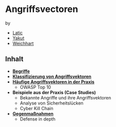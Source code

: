 # Angriffsvectoren

by 
- [Latic](https://github.com/LatiEm220189) 
- [Yakut](https://github.com/YakuEn220157) 
- [Weichhart](https://github.com/WeicJa210116/)

## Inhalt

- [**Begriffe**](./docs/Begriffe.md)
- [**Klassifizierung von Angriffsvektoren**](./docs/AngriffsvektorenKlassifizierung.md)
- [**Häufige Angriffsvektoren in der Praxis**](./docs/HäufigeAngriffsvektoren.md)
  - OWASP Top 10
- **Beispiele aus der Praxis (Case Studies)**
  - Bekannte Angriffe und ihre Angriffsvektoren
  - Analyse von Sicherheitslücken
  - Cyber Kill Chain
- [**Gegenmaßnahmen**](./docs/Gegenmaßnahmen.md)
  - Defense in depth
